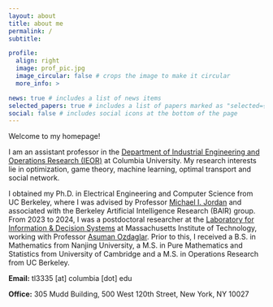 ```yaml
---
layout: about
title: about me
permalink: /
subtitle:

profile:
  align: right
  image: prof_pic.jpg
  image_circular: false # crops the image to make it circular
  more_info: >

news: true # includes a list of news items
selected_papers: true # includes a list of papers marked as "selected={true}"
social: false # includes social icons at the bottom of the page
---
```


Welcome to my homepage!

I am an assistant professor in the [Department of Industrial Engineering and Operations Research (IEOR)](https://ieor.columbia.edu/) at Columbia University. My research interests lie in optimization, game theory, machine learning, optimal transport and social network.

I obtained my Ph.D. in Electrical Engineering and Computer Science from UC Berkeley, where I was advised by Professor [Michael I. Jordan](https://people.eecs.berkeley.edu/~jordan/) and associated with the Berkeley Artificial Intelligence Research (BAIR) group. From 2023 to 2024, I was a postdoctoral researcher at the [Laboratory for Information & Decision Systems](https://lids.mit.edu/) at Massachusetts Institute of Technology, working with Professor [Asuman Ozdaglar](https://asu.mit.edu/). Prior to this, I received a B.S. in Mathematics from Nanjing University, a M.S. in Pure Mathematics and Statistics from University of Cambridge and a M.S. in Operations Research from UC Berkeley.

<p><strong>Email:</strong> tl3335 [at] columbia [dot] edu </p>
<p><strong>Office:</strong> 305 Mudd Building, 500 West 120th Street, New York, NY 10027 </p>

<br/><br/>
